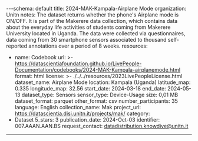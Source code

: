 ---schema: default
title: 2024-MAK-Kampala-Airplane Mode
organization: Unitn
notes: The dataset returns whether the phone's Airplane mode is ON/OFF.  It is part
  of the Makerere data collection, which contains data about the everyday life activities
  of students coming from Makerere University located in Uganda. The data were collected
  via questionnaires, data coming from 30 smartphone sensors associated to thousand
  self-reported annotations over a period of 8 weeks.
resources:
- name: Codebook
  url: >-
    https://datascientiafoundation.github.io/LivePeople-Documentation/codebooks/2024-MAK-Kampala-airplanemode.html
  format: html
license: >-
  ./../../resources/2023LivePeopleLicense.html
dataset_name: Airplane Mode
location: Kampala (Uganda)
latitude_map: 0.335
longitude_map: 32.56
start_date: 2024-03-18
end_date: 2024-05-13
dataset_type: Sensors
sensor_type: Device-Usage
size: 0,01 MB
dataset_format: parquet
other_format: csv
number_participants: 35
language: English
collection_name: Mak
project_url: <a 
  href="https://datascientia.disi.unitn.it/projects/mak/">https://datascientia.disi.unitn.it/projects/mak/</a>
category:
- Dataset
5_stars: 3
publication_date: 2024-Oct-03
identifier: 007.AAAN.AAN.BS
request_contact: datadistribution.knowdive@unitn.it
---
